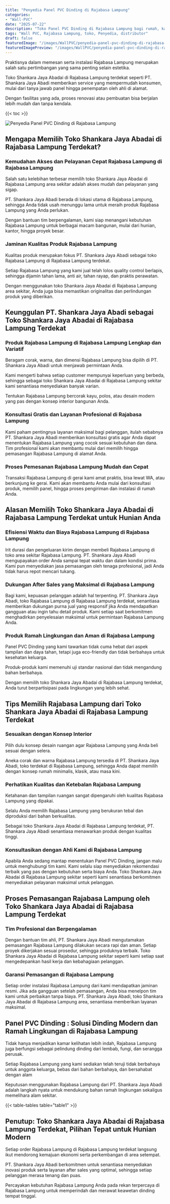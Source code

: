```yaml
---
title: "Penyedia Panel PVC Dinding di Rajabasa Lampung"
categories:
- "Wall-PVC"
date: "2025-07-22"
description: "Toko Panel PVC Dinding di Rajabasa Lampung bagi rumah, kantor, dan gerai. Panel berkualitas, variasi motif, warna menarik, beserta servis instalasi ditangani oleh tenaga ahli profesional serta garansi resmi!|Jasa penyediaan Panel PVC Dinding di Rajabasa Lampung untuk keperluan hunian, perkantoran, maupun toko, dengan panel berkualitas dan instalasi oleh tim profesional dan kepastian resmi.|Solusi Panel PVC Dinding di Rajabasa Lampung yang terpercaya bagi rumah, office, dan toko, dengan material unggulan dan pemasangan ditangani oleh tim berpengalaman dan garansi resmi.|Distribusi Panel PVC Dinding di Rajabasa Lampung untuk rumah, perkantoran, dan gerai, beserta material unggulan dan pemasangan ditangani oleh tim ahli, disertai dengan kepastian resmi.}"
tags: "Wall PVC, Rajabasa Lampung, toko, Penyedia, distributor"
draft: false
featuredImage: "/images/WallPVC/penyedia-panel-pvc-dinding-di-rajabasa-lampung.png"
featuredImagePreview: "/images/WallPVC/penyedia-panel-pvc-dinding-di-rajabasa-lampung.png"
---
```


Praktisnya dalam memesan serta instalasi Rajabasa Lampung merupakan salah satu pertimbangan yang sama penting selain estetika.

Toko Shankara Jaya Abadai di Rajabasa Lampung terdekat seperti PT. Shankara Jaya Abadi memberikan service yang mempermudah konsumen, mulai dari tanya jawab panel hingga penempatan oleh ahli di alamat.

Dengan fasilitas yang ada, proses renovasi atau pembuatan bisa berjalan lebih mudah dan tanpa kendala.

{{< toc >}}

![Penyedia Panel PVC Dinding di Rajabasa Lampung](/images/Wall-PVC/Penyedia-Panel-PVC-Dinding-di-Rajabasa-Lampung.png)

## Mengapa Memilih Toko Shankara Jaya Abadai di Rajabasa Lampung Terdekat?

### Kemudahan Akses dan Pelayanan Cepat Rajabasa Lampung di Rajabasa Lampung

Salah satu kelebihan terbesar memilih toko Shankara Jaya Abadai di Rajabasa Lampung area sekitar adalah akses mudah dan pelayanan yang sigap.

PT. Shankara Jaya Abadi berada di lokasi utama di Rajabasa Lampung, sehingga Anda tidak usah menunggu lama untuk meraih produk Rajabasa Lampung yang Anda perlukan.

Dengan bantuan tim berpengalaman, kami siap menangani kebutuhan Rajabasa Lampung untuk berbagai macam bangunan, mulai dari hunian, kantor, hingga proyek besar.

### Jaminan Kualitas Produk Rajabasa Lampung

Kualitas produk merupakan fokus PT. Shankara Jaya Abadi sebagai toko Rajabasa Lampung di Rajabasa Lampung terdekat.

Setiap Rajabasa Lampung yang kami jual telah lolos quality control berlapis, sehingga dijamin tahan lama, anti air, tahan rayap, dan praktis perawatan.

Dengan menggunakan toko Shankara Jaya Abadai di Rajabasa Lampung area sekitar, Anda juga bisa memastikan originalitas dan perlindungan produk yang diberikan.

## Keunggulan PT. Shankara Jaya Abadi sebagai Toko Shankara Jaya Abadai di Rajabasa Lampung Terdekat

### Produk Rajabasa Lampung di Rajabasa Lampung Lengkap dan Variatif

Beragam corak, warna, dan dimensi Rajabasa Lampung bisa dipilih di PT. Shankara Jaya Abadi untuk menjawab permintaan Anda.

Kami mengerti bahwa setiap customer mempunyai keperluan yang berbeda, sehingga sebagai toko Shankara Jaya Abadai di Rajabasa Lampung sekitar kami senantiasa menyediakan banyak varian.

Tentukan Rajabasa Lampung bercorak kayu, polos, atau desain modern yang pas dengan konsep interior bangunan Anda.

### Konsultasi Gratis dan Layanan Profesional di Rajabasa Lampung

Kami paham pentingnya layanan maksimal bagi pelanggan, itulah sebabnya PT. Shankara Jaya Abadi memberikan konsultasi gratis agar Anda dapat menentukan Rajabasa Lampung yang cocok sesuai kebutuhan dan dana. Tim profesional kami akan membantu mulai dari memilih hingga pemasangan Rajabasa Lampung di alamat Anda.

### Proses Pemesanan Rajabasa Lampung Mudah dan Cepat

Transaksi Rajabasa Lampung di gerai kami amat praktis, bisa lewat WA, atau berkunjung ke gerai. Kami akan membantu Anda mulai dari konsultasi produk, memilih panel, hingga proses pengiriman dan instalasi di rumah Anda.

## Alasan Memilih Toko Shankara Jaya Abadai di Rajabasa Lampung Terdekat untuk Hunian Anda

### Efisiensi Waktu dan Biaya Rajabasa Lampung di Rajabasa Lampung

Irit durasi dan pengeluaran kirim dengan membeli Rajabasa Lampung di toko area sekitar Rajabasa Lampung. PT. Shankara Jaya Abadi mengupayakan order Anda sampai tepat waktu dan dalam kondisi prima. Kami pun menyediakan jasa pemasangan oleh tenaga profesional, jadi Anda tidak harus repot mencari tukang.

### Dukungan After Sales yang Maksimal di Rajabasa Lampung

Bagi kami, kepuasan pelanggan adalah hal terpenting. PT. Shankara Jaya Abadi, toko Rajabasa Lampung di Rajabasa Lampung terdekat, senantiasa memberikan dukungan purna jual yang responsif jika Anda mendapatkan gangguan atau ingin tahu detail produk. Kami setiap saat berkomitmen menghadirkan penyelesaian maksimal untuk permintaan Rajabasa Lampung Anda.

### Produk Ramah Lingkungan dan Aman di Rajabasa Lampung

 Panel PVC Dinding  yang kami tawarkan tidak cuma hebat dari aspek tampilan dan daya tahan, tetapi juga eco-friendly dan tidak berbahaya untuk kesehatan keluarga.

Produk-produk kami memenuhi uji standar nasional dan tidak mengandung bahan berbahaya.

Dengan memilih toko Shankara Jaya Abadai di Rajabasa Lampung terdekat, Anda turut berpartisipasi pada lingkungan yang lebih sehat.

## Tips Memilih Rajabasa Lampung dari Toko Shankara Jaya Abadai di Rajabasa Lampung Terdekat

### Sesuaikan dengan Konsep Interior 

Pilih dulu konsep desain ruangan agar Rajabasa Lampung yang Anda beli sesuai dengan selera.

Aneka corak dan warna Rajabasa Lampung tersedia di PT. Shankara Jaya Abadi, toko terdekat di Rajabasa Lampung, sehingga Anda dapat memilih dengan konsep rumah minimalis, klasik, atau masa kini.

### Perhatikan Kualitas dan Ketebalan Rajabasa Lampung

Ketahanan dan tampilan ruangan sangat dipengaruhi oleh kualitas Rajabasa Lampung yang dipakai.

Selalu Anda memilih Rajabasa Lampung yang berukuran tebal dan diproduksi dari bahan berkualitas.

Sebagai toko Shankara Jaya Abadai di Rajabasa Lampung terdekat, PT. Shankara Jaya Abadi senantiasa menawarkan produk dengan kualitas tinggi.

### Konsultasikan dengan Ahli Kami di Rajabasa Lampung

Apabila Anda sedang mantap menentukan Panel PVC Dinding, jangan malu untuk menghubungi tim kami. Kami selalu siap menyediakan rekomendasi terbaik yang pas dengan kebutuhan serta biaya Anda. Toko Shankara Jaya Abadai di Rajabasa Lampung sekitar seperti kami senantiasa berkomitmen menyediakan pelayanan maksimal untuk pelanggan.

## Proses Pemasangan Rajabasa Lampung oleh Toko Shankara Jaya Abadai di Rajabasa Lampung Terdekat

### Tim Profesional dan Berpengalaman

Dengan bantuan tim ahli, PT. Shankara Jaya Abadi mengutamakan pemasangan Rajabasa Lampung dilakukan secara rapi dan aman. Setiap proyek dikerjakan sesuai prosedur, sehingga produknya terbaik. Toko Shankara Jaya Abadai di Rajabasa Lampung sekitar seperti kami setiap saat mengedepankan hasil kerja dan kebahagiaan pelanggan.

### Garansi Pemasangan di Rajabasa Lampung

Setiap order instalasi Rajabasa Lampung dari kami mendapatkan jaminan resmi. Jika ada gangguan setelah pemasangan, Anda bisa menelpon tim kami untuk perbaikan tanpa biaya. PT. Shankara Jaya Abadi, toko Shankara Jaya Abadai di Rajabasa Lampung area, senantiasa memberikan layanan maksimal.

##  Panel PVC Dinding : Solusi Dinding Modern dan Ramah Lingkungan di Rajabasa Lampung

Tidak hanya menjadikan kamar kelihatan lebih indah, Rajabasa Lampung juga berfungsi sebagai pelindung dinding dari lembab, fungi, dan serangga perusak.

Setiap Rajabasa Lampung yang kami sediakan telah teruji tidak berbahaya untuk anggota keluarga, bebas dari bahan berbahaya, dan bersahabat dengan alam

Keputusan menggunakan Rajabasa Lampung dari PT. Shankara Jaya Abadi adalah langkah nyata untuk mendukung bahan ramah lingkungan sekaligus memelihara alam sekitar.

{{< table-tables table="table1" >}}

## Penutup: Toko Shankara Jaya Abadai di Rajabasa Lampung Terdekat, Pilihan Tepat untuk Hunian Modern

Setiap order Rajabasa Lampung di Rajabasa Lampung terdekat langsung ikut mendorong kemajuan ekonomi serta perkembangan di area setempat.

PT. Shankara Jaya Abadi berkomitmen untuk senantiasa menyediakan inovasi produk serta layanan after sales yang optimal, sehingga setiap pelanggan merasa tenang dan puas.

Percayakan kebutuhan Rajabasa Lampung Anda pada rekan terpercaya di Rajabasa Lampung untuk memperindah dan merawat keawetan dinding tempat tinggal.
